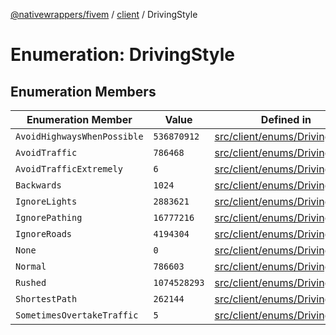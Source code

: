 [@nativewrappers/fivem](../../README.md) / [client](../README.md) / DrivingStyle

# Enumeration: DrivingStyle

## Enumeration Members

| Enumeration Member | Value | Defined in |
| ------ | ------ | ------ |
| `AvoidHighwaysWhenPossible` | `536870912` | [src/client/enums/Driving.ts:9](https://github.com/nativewrappers/fivem/blob/9c9296849bd5d47a19ca095df40cd4686e165154/src/client/enums/Driving.ts#L9) |
| `AvoidTraffic` | `786468` | [src/client/enums/Driving.ts:7](https://github.com/nativewrappers/fivem/blob/9c9296849bd5d47a19ca095df40cd4686e165154/src/client/enums/Driving.ts#L7) |
| `AvoidTrafficExtremely` | `6` | [src/client/enums/Driving.ts:8](https://github.com/nativewrappers/fivem/blob/9c9296849bd5d47a19ca095df40cd4686e165154/src/client/enums/Driving.ts#L8) |
| `Backwards` | `1024` | [src/client/enums/Driving.ts:13](https://github.com/nativewrappers/fivem/blob/9c9296849bd5d47a19ca095df40cd4686e165154/src/client/enums/Driving.ts#L13) |
| `IgnoreLights` | `2883621` | [src/client/enums/Driving.ts:4](https://github.com/nativewrappers/fivem/blob/9c9296849bd5d47a19ca095df40cd4686e165154/src/client/enums/Driving.ts#L4) |
| `IgnorePathing` | `16777216` | [src/client/enums/Driving.ts:10](https://github.com/nativewrappers/fivem/blob/9c9296849bd5d47a19ca095df40cd4686e165154/src/client/enums/Driving.ts#L10) |
| `IgnoreRoads` | `4194304` | [src/client/enums/Driving.ts:11](https://github.com/nativewrappers/fivem/blob/9c9296849bd5d47a19ca095df40cd4686e165154/src/client/enums/Driving.ts#L11) |
| `None` | `0` | [src/client/enums/Driving.ts:2](https://github.com/nativewrappers/fivem/blob/9c9296849bd5d47a19ca095df40cd4686e165154/src/client/enums/Driving.ts#L2) |
| `Normal` | `786603` | [src/client/enums/Driving.ts:3](https://github.com/nativewrappers/fivem/blob/9c9296849bd5d47a19ca095df40cd4686e165154/src/client/enums/Driving.ts#L3) |
| `Rushed` | `1074528293` | [src/client/enums/Driving.ts:6](https://github.com/nativewrappers/fivem/blob/9c9296849bd5d47a19ca095df40cd4686e165154/src/client/enums/Driving.ts#L6) |
| `ShortestPath` | `262144` | [src/client/enums/Driving.ts:12](https://github.com/nativewrappers/fivem/blob/9c9296849bd5d47a19ca095df40cd4686e165154/src/client/enums/Driving.ts#L12) |
| `SometimesOvertakeTraffic` | `5` | [src/client/enums/Driving.ts:5](https://github.com/nativewrappers/fivem/blob/9c9296849bd5d47a19ca095df40cd4686e165154/src/client/enums/Driving.ts#L5) |

